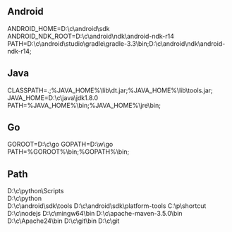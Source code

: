 ## Android
ANDROID_HOME=D:\c\android\sdk
ANDROID_NDK_ROOT=D:\c\android\ndk\android-ndk-r14
PATH=D:\c\android\studio\gradle\gradle-3.3\bin;D:\c\android\ndk\android-ndk-r14;

## Java
CLASSPATH=.;%JAVA_HOME%\lib\dt.jar;%JAVA_HOME%\lib\tools.jar;
JAVA_HOME=D:\c\java\jdk1.8.0
PATH=%JAVA_HOME%\bin;%JAVA_HOME%\jre\bin;

## Go
GOROOT=D:\c\go
GOPATH=D:\w\go
PATH=%GOROOT%\bin;%GOPATH%\bin;

## Path
D:\c\python\Scripts\
D:\c\python\
D:\c\android\sdk\tools
D:\c\android\sdk\platform-tools
C:\p\shortcut
D:\c\nodejs
D:\c\mingw64\bin
D:\c\apache-maven-3.5.0\bin
D:\c\Apache24\bin
D:\c\git\bin
D:\c\git
